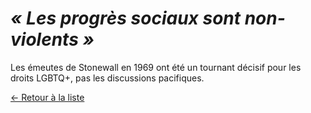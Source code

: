 # _« Les progrès sociaux sont non-violents »_

Les émeutes de Stonewall en 1969 ont été un tournant décisif pour les droits LGBTQ+, pas les discussions pacifiques.

[← Retour à la liste](../contre_arguments.md)